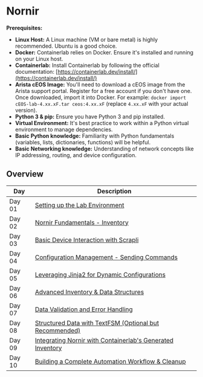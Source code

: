 # Nornir

**Prerequisites:**

  * **Linux Host:** A Linux machine (VM or bare metal) is highly recommended. Ubuntu is a good choice.
  * **Docker:** Containerlab relies on Docker. Ensure it's installed and running on your Linux host.
  * **Containerlab:** Install Containerlab by following the official documentation: [https://containerlab.dev/install/](https://containerlab.dev/install/)
  * **Arista cEOS Image:** You'll need to download a cEOS image from the Arista support portal. Register for a free account if you don't have one. Once downloaded, import it into Docker. For example: `docker import cEOS-lab-4.xx.xF.tar ceos:4.xx.xF` (replace `4.xx.xF` with your actual version).
  * **Python 3 & pip:** Ensure you have Python 3 and pip installed.
  * **Virtual Environment:** It's best practice to work within a Python virtual environment to manage dependencies.
  * **Basic Python knowledge:** Familiarity with Python fundamentals (variables, lists, dictionaries, functions) will be helpful.
  * **Basic Networking knowledge:** Understanding of network concepts like IP addressing, routing, and device configuration.


## Overview

| Day | Description |
| ------ | ----- |
| Day 01 | [Setting up the Lab Environment](/Topics/Programming/Python/Challenges/Nornir/Day-01.md) |
| Day 02 | [Nornir Fundamentals - Inventory](/Topics/Programming/Python/Challenges/Nornir/Day-02.md) |
| Day 03 | [Basic Device Interaction with Scrapli](/Topics/Programming/Python/Challenges/Nornir/Day-03.md) |
| Day 04 | [Configuration Management - Sending Commands](/Topics/Programming/Python/Challenges/Nornir/Day-04.md) |
| Day 05 | [Leveraging Jinja2 for Dynamic Configurations](/Topics/Programming/Python/Challenges/Nornir/Day-05.md) |
| Day 06 | [Advanced Inventory & Data Structures](/Topics/Programming/Python/Challenges/Nornir/Day-06.md) |
| Day 07 | [Data Validation and Error Handling](/Topics/Programming/Python/Challenges/Nornir/Day-07.md) |
| Day 08 | [Structured Data with TextFSM (Optional but Recommended)](/Topics/Programming/Python/Challenges/Nornir/Day-08.md) |
| Day 09 | [Integrating Nornir with Containerlab's Generated Inventory](/Topics/Programming/Python/Challenges/Nornir/Day-09.md) |
| Day 10 | [Building a Complete Automation Workflow & Cleanup](/Topics/Programming/Python/Challenges/Nornir/Day-10.md) |